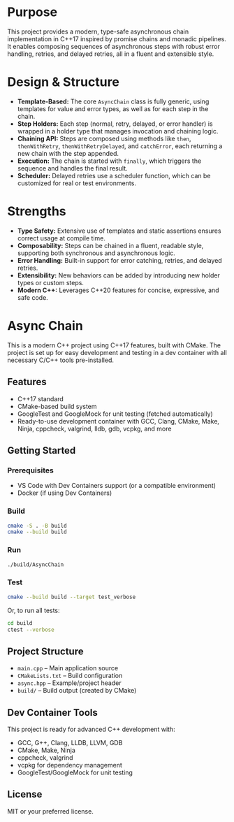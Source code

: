 # Purpose
This project provides a modern, type-safe asynchronous chain implementation in C++17 inspired by promise chains and monadic pipelines. It enables composing sequences of asynchronous steps with robust error handling, retries, and delayed retries, all in a fluent and extensible style.

# Design & Structure
- **Template-Based:** The core `AsyncChain` class is fully generic, using templates for value and error types, as well as for each step in the chain.
- **Step Holders:** Each step (normal, retry, delayed, or error handler) is wrapped in a holder type that manages invocation and chaining logic.
- **Chaining API:** Steps are composed using methods like `then`, `thenWithRetry`, `thenWithRetryDelayed`, and `catchError`, each returning a new chain with the step appended.
- **Execution:** The chain is started with `finally`, which triggers the sequence and handles the final result.
- **Scheduler:** Delayed retries use a scheduler function, which can be customized for real or test environments.

# Strengths
- **Type Safety:** Extensive use of templates and static assertions ensures correct usage at compile time.
- **Composability:** Steps can be chained in a fluent, readable style, supporting both synchronous and asynchronous logic.
- **Error Handling:** Built-in support for error catching, retries, and delayed retries.
- **Extensibility:** New behaviors can be added by introducing new holder types or custom steps.
- **Modern C++:** Leverages C++20 features for concise, expressive, and safe code.

# Async Chain

This is a modern C++ project using C++17 features, built with CMake. The project is set up for easy development and testing in a dev container with all necessary C/C++ tools pre-installed.

## Features
- C++17 standard
- CMake-based build system
- GoogleTest and GoogleMock for unit testing (fetched automatically)
- Ready-to-use development container with GCC, Clang, CMake, Make, Ninja, cppcheck, valgrind, lldb, gdb, vcpkg, and more

## Getting Started

### Prerequisites
- VS Code with Dev Containers support (or a compatible environment)
- Docker (if using Dev Containers)

### Build
```sh
cmake -S . -B build
cmake --build build
```

### Run
```sh
./build/AsyncChain
```

### Test
```sh
cmake --build build --target test_verbose
```
Or, to run all tests:
```sh
cd build
ctest --verbose
```

## Project Structure
- `main.cpp` – Main application source
- `CMakeLists.txt` – Build configuration
- `async.hpp` – Example/project header
- `build/` – Build output (created by CMake)

## Dev Container Tools
This project is ready for advanced C++ development with:
- GCC, G++, Clang, LLDB, LLVM, GDB
- CMake, Make, Ninja
- cppcheck, valgrind
- vcpkg for dependency management
- GoogleTest/GoogleMock for unit testing

## License
MIT or your preferred license.
